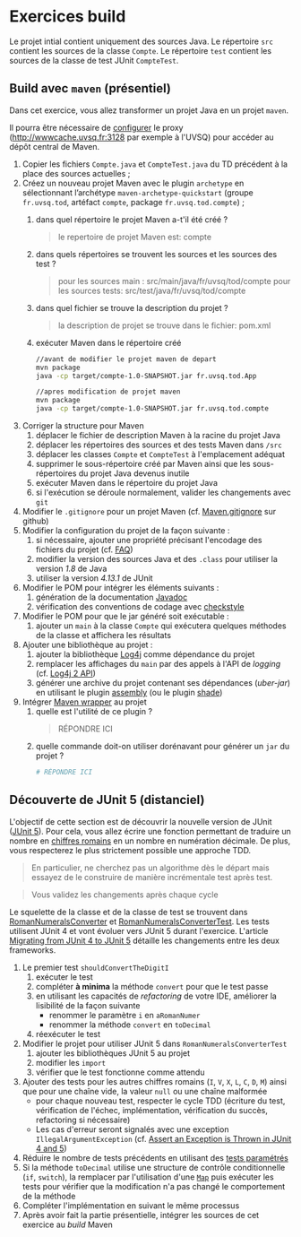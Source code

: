 # Exercices build

Le projet intial contient uniquement des sources Java.
Le répertoire `src` contient les sources de la classe `Compte`.
Le répertoire `test` contient les sources de la classe de test JUnit `CompteTest`.

## Build avec `maven` (présentiel)
Dans cet exercice, vous allez transformer un projet Java en un projet `maven`.

Il pourra être nécessaire de [configurer](http://maven.apache.org/guides/mini/guide-proxies.html) le proxy (http://wwwcache.uvsq.fr:3128 par exemple à l'UVSQ) pour accéder au dépôt central de Maven.

1. Copier les fichiers `Compte.java` et `CompteTest.java` du TD précédent à la place des sources actuelles ;
1. Créez un nouveau projet Maven avec le plugin `archetype` en sélectionnant l’archétype `maven-archetype-quickstart` (groupe `fr.uvsq.tod`, artéfact `compte`, package `fr.uvsq.tod.compte`) ;
    1. dans quel répertoire le projet Maven a-t'il été créé ?
        > le repertoire de projet Maven est: compte

    1. dans quels répertoires se trouvent les sources et les sources des test ?
        > pour les sources main :	src/main/java/fr/uvsq/tod/compte
        > pour les sources tests:	src/test/java/fr/uvsq/tod/compte

    1. dans quel fichier se trouve la description du projet ?
        > la description de projet se trouve dans le fichier: pom.xml

    1. exécuter Maven dans le répertoire créé
        ```bash
        //avant de modifier le projet maven de depart
        mvn package
        java -cp target/compte-1.0-SNAPSHOT.jar fr.uvsq.tod.App 

        //apres modification de projet maven
        mvn package
        java -cp target/compte-1.0-SNAPSHOT.jar fr.uvsq.tod.compte
        ```
1. Corriger la structure pour Maven
    1. déplacer le fichier de description Maven à la racine du projet Java
    1. déplacer les répertoires des sources et des tests Maven dans `/src`
    1. déplacer les classes `Compte` et `CompteTest` à l'emplacement adéquat
    1. supprimer le sous-répertoire créé par Maven ainsi que les sous-répertoires du projet Java devenus inutile
    1. exécuter Maven dans le répertoire du projet Java
    1. si l'exécution se déroule normalement, valider les changements avec `git`
1. Modifier le `.gitignore` pour un projet Maven (cf. [Maven.gitignore](https://github.com/github/gitignore/blob/master/Maven.gitignore) sur github)
1. Modifier la configuration du projet de la façon suivante :
    1. si nécessaire, ajouter une propriété précisant l'encodage des fichiers du projet (cf. [FAQ](https://maven.apache.org/general.html))
    1. modifier la version des sources Java et des `.class` pour utiliser la version *1.8* de Java
    1. utiliser la version *4.13.1* de JUnit
1. Modifier le POM pour intégrer les éléments suivants :
    1. génération de la documentation [Javadoc](http://maven.apache.org/plugins/maven-javadoc-plugin/)
    1. vérification des conventions de codage avec [checkstyle](http://maven.apache.org/plugins/maven-checkstyle-plugin/)
1.  Modifier le POM pour que le jar généré soit exécutable :
    1. ajouter un `main` à la classe `Compte` qui exécutera quelques méthodes de la classe et affichera les résultats
1. Ajouter une bibliothèque au projet :
    1. ajouter la bibliothèque [Log4j](http://logging.apache.org/log4j/2.x/index.html) comme dépendance du projet
    1. remplacer les affichages du `main` par des appels à l'API de *logging* (cf. [Log4j 2 API](http://logging.apache.org/log4j/2.x/manual/api.html))
    1. générer une archive du projet contenant ses dépendances (*uber-jar*) en utilisant le plugin [assembly](http://maven.apache.org/plugins/maven-assembly-plugin/) (ou le plugin [shade](https://maven.apache.org/plugins/maven-shade-plugin/))
1. Intégrer [Maven wrapper](https://github.com/takari/maven-wrapper) au projet
    1. quelle est l'utilité de ce plugin ?
        > RÉPONDRE ICI
    1. quelle commande doit-on utiliser dorénavant pour générer un `jar` du projet ?
        ```bash
        # RÉPONDRE ICI
        ```

## Découverte de JUnit 5 (distanciel)
L'objectif de cette section est de découvrir la nouvelle version de JUnit ([JUnit 5](https://junit.org/junit5/)).
Pour cela, vous allez écrire une fonction permettant de traduire un nombre en [chiffres romains](https://fr.wikipedia.org/wiki/Num%C3%A9ration_romaine) en un nombre en numération décimale.
De plus, vous respecterez le plus strictement possible une approche TDD.

> En particulier, ne cherchez pas un algorithme dès le départ mais essayez de le construire de manière incrémentale test après test.

> Vous validez les changements après chaque cycle

Le squelette de la classe et de la classe de test se trouvent dans [RomanNumeralsConverter](src/fr/uvsq/tod/kata/RomanNumeralsConverter.java) et [RomanNumeralsConverterTest](test/fr/uvsq/tod/kata/RomanNumeralsConverterTest.java).
Les tests utilisent JUnit 4 et vont évoluer vers JUnit 5 durant l'exercice.
L'article [Migrating from JUnit 4 to JUnit 5](https://blogs.oracle.com/javamagazine/migrating-from-junit-4-to-junit-5-important-differences-and-benefits) détaille les changements entre les deux frameworks.

1. Le premier test `shouldConvertTheDigitI`
    1. exécuter le test
    1. compléter **à minima** la méthode `convert` pour que le test passe
    1. en utilisant les capacités de *refactoring* de votre IDE, améliorer la lisibilité de la façon suivante
        * renommer le paramètre `i` en `aRomanNumer`
        * renommer la méthode `convert` en `toDecimal`
    1. réexécuter le test
1. Modifier le projet pour utiliser JUnit 5 dans `RomanNumeralsConverterTest`
    1. ajouter les bibliothèques JUnit 5 au projet
    1. modifier les `import`
    1. vérifier que le test fonctionne comme attendu
1. Ajouter des tests pour les autres chiffres romains (`I`, `V`, `X`, `L`, `C`, `D`, `M`) ainsi que pour une chaîne vide, la valeur `null` ou une chaîne malformée
    * pour chaque nouveau test, respecter le cycle TDD (écriture du test, vérification de l'échec, implémentation, vérification du succès, refactoring si nécessaire)
    * Les cas d'erreur seront signalés avec une exception `IllegalArgumentException` (cf. [Assert an Exception is Thrown in JUnit 4 and 5](https://www.baeldung.com/junit-assert-exception))
1. Réduire le nombre de tests précédents en utilisant des [tests paramétrés](https://junit.org/junit5/docs/current/user-guide/#writing-tests-parameterized-tests)
1. Si la méthode `toDecimal` utilise une structure de contrôle conditionnelle (`if`, `switch`), la remplacer par l'utilisation d'une [`Map`](https://docs.oracle.com/en/java/javase/11/docs/api/java.base/java/util/Map.html) puis exécuter les tests pour vérifier que la modification n'a pas changé le comportement de la méthode
1. Compléter l'implémentation en suivant le même processus
1. Après avoir fait la partie présentielle, intégrer les sources de cet exercice au *build* Maven 
